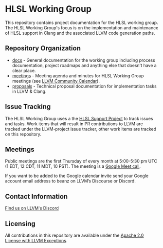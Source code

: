 # HLSL Working Group

This repository contains project documentation for the HLSL working group. The
HLSL Working Group's focus is on the implementation and maintenance of HLSL
support in Clang and the associated LLVM code generation paths.

## Repository Organization

* [docs](docs) - General documentation for the working group including process
  documentation, project roadmaps and anything else that doesn't have a clear place.
* [meetings](meetings) - Meeting agenda and minutes for HLSL Working Group meetings (see
  [LLVM Community Calendar](https://calendar.google.com/calendar/u/0/embed?src=calendar@llvm.org)).
* [proposals](proposals) - Technical proposal documentation for implementation tasks in
  LLVM & Clang.

## Issue Tracking

The HLSL Working Group uses a the [HLSL Support
Project](https://github.com/orgs/llvm/projects/4) to track issues and tasks.
Work items that will result in PR contributions to LLVM are tracked under the
LLVM-project issue tracker, other work items are tracked on this repository.

## Meetings

Public meetings are the first Thursday of every month at 5:00-5:30 pm UTC (1
EDT, 12 CDT, 11 MDT, 10 PST). The meeting is a [Google Meet
call](https://meet.google.com/tcs-srdn-dig).

If you want to be added to the Google calendar invite send your Google account
email address to beanz on LLVM’s Discourse or Discord.

## Contact Information

[Find us on LLVM's Discord](https://discord.com/channels/636084430946959380/958089123208523876)

## Licensing

All contributions in this repository are available under the [Apache 2.0 License
with LLVM Exceptions](LICENSE.txt).
